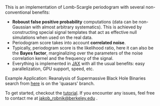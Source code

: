 This is an implementation of Lomb-Scargle periodogram with several non-conventional benefits:

- **Roboust false positive probability** computations (data can be non-Gaussian with almost arbitrary systematics). This is achieved by constructing special signal templates that act as effective null simulations when used on the real data.
- Periodogram score takes into account **correlated noise**.
- Typically, periodogram score is the likelihood ratio, here it can also be the **Bayes factor**, marginalizing over the parameters of the noise correlation kernel and the frequency of the signal.
- Everything is implemented in [JAX](https://jax.readthedocs.io/en/latest/notebooks/quickstart.html) with all the usual benefits: easy parallelization, GPU support, speed, etc.

Example Application:
Reanalysis of Supermassive Black Hole Binaries search from [here](https://academic.oup.com/mnras/article/463/2/2145/2589684) is on the 'quasars' branch.

To get started, checkout the [tutorial](tutorial.ipynb).
If you encounter any issues, feel free to contact me at jakob_robnik@berkeley.edu .
